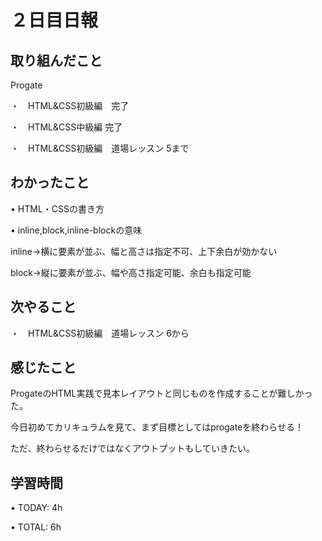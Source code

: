 # ２日目日報

## 取り組んだこと
Progate

・　HTML&CSS初級編　完了

・　HTML&CSS中級編 完了

・　HTML&CSS初級編　道場レッスン 5まで
## わかったこと
• HTML・CSSの書き方

• inline,block,inline-blockの意味

 inline→横に要素が並ぶ、幅と高さは指定不可、上下余白が効かない

 block→縦に要素が並ぶ、幅や高さ指定可能、余白も指定可能
## 次やること
・　HTML&CSS初級編　道場レッスン 6から
## 感じたこと
ProgateのHTML実践で見本レイアウトと同じものを作成することが難しかった。
  
 今日初めてカリキュラムを見て、まず目標としてはprogateを終わらせる！
 
 ただ、終わらせるだけではなくアウトプットもしていきたい。
## 学習時間
• TODAY: 4h

• TOTAL: 6h
